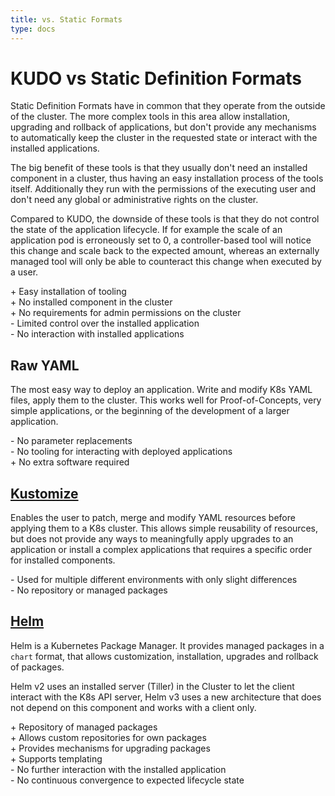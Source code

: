 ```yaml
---
title: vs. Static Formats
type: docs
---
```


# KUDO vs Static Definition Formats

Static Definition Formats have in common that they operate from the outside of the cluster.
The more complex tools in this area allow installation, upgrading and rollback of applications, but 
don't provide any mechanisms to automatically keep the cluster in the requested state or interact with 
the installed applications.

The big benefit of these tools is that they usually don't need an installed component in a cluster, thus
having an easy installation process of the tools itself. Additionally they run with the permissions of the
executing user and don't need any global or administrative rights on the cluster.

Compared to KUDO, the downside of these tools is that they do not control
the state of the application lifecycle. If for example the scale of an application pod is erroneously set to 0, 
a controller-based tool will notice this change and scale back to the expected amount, whereas an externally 
managed tool will only be able to counteract this change when executed by a user.

 \+ Easy installation of tooling  
 \+ No installed component in the cluster  
 \+ No requirements for admin permissions on the cluster  
 \- Limited control over the installed application  
 \- No interaction with installed applications  

## Raw YAML
The most easy way to deploy an application. Write and modify K8s YAML files, apply them to the cluster. This works
well for Proof-of-Concepts, very simple applications, or the beginning of the development of a larger application. 

\- No parameter replacements  
\- No tooling for interacting with deployed applications  
\+ No extra software required

## [Kustomize](https://github.com/kubernetes-sigs/kustomize)
Enables the user to patch, merge and modify YAML resources before applying them to a K8s cluster. This allows
simple reusability of resources, but does not provide any ways to meaningfully apply upgrades to an application
or install a complex applications that requires a specific order for installed components.

\- Used for multiple different environments with only slight differences  
\- No repository or managed packages

## [Helm](https://helm.sh/)
Helm is a Kubernetes Package Manager. It provides managed packages in a `chart` format, that allows customization,
installation, upgrades and rollback of packages.

Helm v2 uses an installed server (Tiller) in the Cluster to let the client interact with the K8s API server, Helm v3
uses a new architecture that does not depend on this component and works with a client only.

\+ Repository of managed packages  
\+ Allows custom repositories for own packages  
\+ Provides mechanisms for upgrading packages  
\+ Supports templating  
\- No further interaction with the installed application  
\- No continuous convergence to expected lifecycle state
